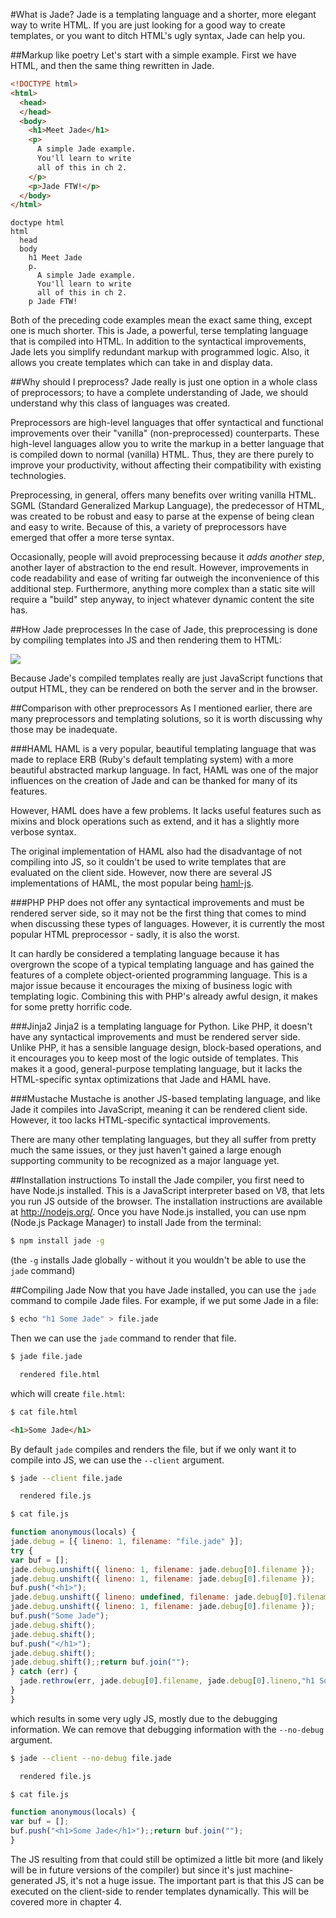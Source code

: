 #What is Jade?
Jade is a templating language and a shorter, more elegant way to write HTML. If you are just looking for a good way to create templates, or you want to ditch HTML's ugly syntax, Jade can help you.

##Markup like poetry
Let's start with a simple example. First we have HTML, and then the same thing rewritten in Jade. 

```html
<!DOCTYPE html>
<html>
  <head>
  </head>
  <body>
    <h1>Meet Jade</h1>
    <p>
      A simple Jade example.
      You'll learn to write
      all of this in ch 2.
    </p>
    <p>Jade FTW!</p>
  </body>
</html>
```

```jade
doctype html
html
  head
  body
    h1 Meet Jade
    p.
      A simple Jade example.
      You'll learn to write
      all of this in ch 2.
    p Jade FTW!
```

Both of the preceding code examples mean the exact same thing, except one is much shorter. This is Jade, a powerful, terse templating language that is compiled into HTML. In addition to the syntactical improvements, Jade lets you simplify redundant markup with programmed logic. Also, it allows you create templates which can take in and display data.

##Why should I preprocess?
Jade really is just one option in a whole class of preprocessors; to have a complete understanding of Jade, we should understand why this class of languages was created.

Preprocessors are high-level languages that offer syntactical and functional improvements over their "vanilla" (non-preprocessed) counterparts. These high-level languages allow you to write the markup in a better language that is compiled down to normal (vanilla) HTML. Thus, they are there purely to improve your productivity, without affecting their compatibility with existing technologies.

Preprocessing, in general, offers many benefits over writing vanilla HTML. SGML (Standard Generalized Markup Language), the predecessor of HTML, was created to be robust and easy to parse at the expense of being clean and easy to write. Because of this, a variety of preprocessors have emerged that offer a more terse syntax.

Occasionally, people will avoid preprocessing because it *adds another step*, another layer of abstraction to the end result. However, improvements in code readability and ease of writing far outweigh the inconvenience of this additional step. Furthermore, anything more complex than a static site will require a "build" step anyway, to inject whatever dynamic content the site has.

##How Jade preprocesses
In the case of Jade, this preprocessing is done by compiling templates into JS and then rendering them to HTML:

![](img/Process.svg)

Because Jade's compiled templates really are just JavaScript functions that output HTML, they can be rendered on both the server and in the browser.

##Comparison with other preprocessors
As I mentioned earlier, there are many preprocessors and templating solutions, so it is worth discussing why those may be inadequate.

###HAML
HAML is a very popular, beautiful templating language that was made to replace ERB (Ruby's default templating system) with a more beautiful abstracted markup language. In fact, HAML was one of the major influences on the creation of Jade and can be thanked for many of its features.

However, HAML does have a few problems. It lacks useful features such as mixins and block operations such as extend, and it has a slightly more verbose syntax.

The original implementation of HAML also had the disadvantage of not compiling into JS, so it couldn't be used to write templates that are evaluated on the client side. However, now there are several JS implementations of HAML, the most popular being [haml-js](https://github.com/creationix/haml-js).

###PHP
PHP does not offer any syntactical improvements and must be rendered server side, so it may not be the first thing that comes to mind when discussing these types of languages. However, it is currently the most popular HTML preprocessor - sadly, it is also the worst.

It can hardly be considered a templating language because it has overgrown the scope of a typical templating language and has gained the features of a complete object-oriented programming language. This is a major issue because it encourages the mixing of business logic with templating logic. Combining this with PHP's already awful design, it makes for some pretty horrific code.

###Jinja2
Jinja2 is a templating language for Python. Like PHP, it doesn't have any syntactical improvements and must be rendered server side. Unlike PHP, it has a sensible language design, block-based operations, and it encourages you to keep most of the logic outside of templates. This makes it a good, general-purpose templating language, but it lacks the HTML-specific syntax optimizations that Jade and HAML have.

###Mustache
Mustache is another JS-based templating language, and like Jade it compiles into JavaScript, meaning it can be rendered client side. However, it too lacks HTML-specific syntactical improvements.

There are many other templating languages, but they all suffer from pretty much the same issues, or they just haven't gained a large enough supporting community to be recognized as a major language yet.

##Installation instructions
To install the Jade compiler, you first need to have Node.js installed. This is a JavaScript interpreter based on V8, that lets you run JS outside of the browser. The installation instructions are available at http://nodejs.org/. Once you have Node.js installed, you can use npm (Node.js Package Manager) to install Jade from the terminal:

```bash
$ npm install jade -g
```

(the `-g` installs Jade globally - without it you wouldn't be able to use the `jade` command)

##Compiling Jade
Now that you have Jade installed, you can use the `jade` command to compile Jade files. For example, if we put some Jade in a file:

```bash
$ echo "h1 Some Jade" > file.jade
```

Then we can use the `jade` command to render that file.

```bash
$ jade file.jade

  rendered file.html

```

which will create `file.html`:

```bash
$ cat file.html
```
```html
<h1>Some Jade</h1>
```

By default `jade` compiles and renders the file, but if we only want it to compile into JS, we can use the `--client` argument.

```bash
$ jade --client file.jade

  rendered file.js

$ cat file.js
```
```js
function anonymous(locals) {
jade.debug = [{ lineno: 1, filename: "file.jade" }];
try {
var buf = [];
jade.debug.unshift({ lineno: 1, filename: jade.debug[0].filename });
jade.debug.unshift({ lineno: 1, filename: jade.debug[0].filename });
buf.push("<h1>");
jade.debug.unshift({ lineno: undefined, filename: jade.debug[0].filename });
jade.debug.unshift({ lineno: 1, filename: jade.debug[0].filename });
buf.push("Some Jade");
jade.debug.shift();
jade.debug.shift();
buf.push("</h1>");
jade.debug.shift();
jade.debug.shift();;return buf.join("");
} catch (err) {
  jade.rethrow(err, jade.debug[0].filename, jade.debug[0].lineno,"h1 Some Jade\n");
}
}
```

which results in some very ugly JS, mostly due to the debugging information. We can remove that debugging information with the `--no-debug` argument.

```bash
$ jade --client --no-debug file.jade

  rendered file.js

$ cat file.js
```
```js
function anonymous(locals) {
var buf = [];
buf.push("<h1>Some Jade</h1>");;return buf.join("");
}
```

The JS resulting from that could still be optimized a little bit more (and likely will be in future versions of the compiler) but since it's just machine-generated JS, it's not a huge issue. The important part is that this JS can be executed on the client-side to render templates dynamically. This will be covered more in chapter 4.
